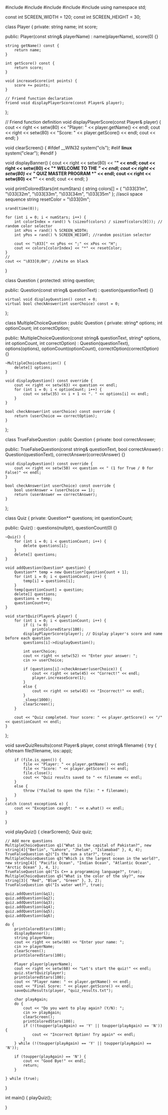 #include <iostream>
#include <string>
#include <fstream>
#include <iomanip>
#include <ctime>
using namespace std;

const int SCREEN_WIDTH = 120;
const int SCREEN_HEIGHT = 30;

class Player {
private:
    string name;
    int score;

public:
    Player(const string& playerName) : name(playerName), score(0) {}

    string getName() const {
        return name;
    }

    int getScore() const {
        return score;
    }

    void increaseScore(int points) {
        score += points;
    }

    // Friend function declaration
    friend void displayPlayerScore(const Player& player);
};

// Friend function definition
void displayPlayerScore(const Player& player) {
    cout << right << setw(80) << "Player: " << player.getName() << endl;
    cout << right << setw(80) << "Score: " << player.getScore() << endl;
    cout << endl;
}

void clearScreen() {
#ifdef __WIN32
    system("cls");
#elif __linux__
    system("clear");
#endif
}

void displayBanner() {
    cout << right << setw(80) << "********************************************" << endl;
    cout << right << setw(80) << "*              WELCOME TO THE              *" << endl;
    cout << right << setw(80) << "*            QUIZ MASTER PROGRAM           *" << endl;
    cout << right << setw(80) << "********************************************" << endl;
    cout << endl;
}

void printColoredStars(int numStars) {
    string colors[] = { "\033[31m", "\033[32m", "\033[33m", "\033[34m", "\033[35m" }; //ascii space sequence
    string resetColor = "\033[0m";

    srand(time(0));

    for (int i = 0; i < numStars; i++) {
        int colorIndex = rand() % (sizeof(colors) / sizeof(colors[0])); // random color selector
        int xPos = rand() % SCREEN_WIDTH;
        int yPos = rand() % SCREEN_HEIGHT; //random position selector

        cout << "\033[" << yPos << ";" << xPos << "H";
        cout << colors[colorIndex] << "*" << resetColor;
    }
    //
    cout << "\033[0;0H"; //white on black
}

class Question {
protected:
    string question;

public:
    Question(const string& questionText) : question(questionText) {}

    virtual void displayQuestion() const = 0;
    virtual bool checkAnswer(int userChoice) const = 0;
};

class MultipleChoiceQuestion : public Question {
private:
    string* options;
    int optionCount;
    int correctOption;

public:
    MultipleChoiceQuestion(const string& questionText, string* options, int optionCount, int correctOption)
        : Question(questionText), options(options), optionCount(optionCount), correctOption(correctOption) {}

    ~MultipleChoiceQuestion() {
        delete[] options;
    }

    void displayQuestion() const override {
        cout << right << setw(63) << question << endl;
        for (int i = 0; i < optionCount; i++) {
            cout << setw(35) << i + 1 << ". " << options[i] << endl;
        }
    }

    bool checkAnswer(int userChoice) const override {
        return (userChoice == correctOption);
    }
};

class TrueFalseQuestion : public Question {
private:
    bool correctAnswer;

public:
    TrueFalseQuestion(const string& questionText, bool correctAnswer)
        : Question(questionText), correctAnswer(correctAnswer) {}

    void displayQuestion() const override {
        cout << right << setw(50) << question << " (1 for True / 0 for False)" << endl;
    }

    bool checkAnswer(int userChoice) const override {
        bool userAnswer = (userChoice == 1);
        return (userAnswer == correctAnswer);
    }
};

class Quiz {
private:
    Question** questions;
    int questionCount;

public:
    Quiz() : questions(nullptr), questionCount(0) {}

    ~Quiz() {
        for (int i = 0; i < questionCount; i++) {
            delete questions[i];
        }
        delete[] questions;
    }

    void addQuestion(Question* question) {
        Question** temp = new Question*[questionCount + 1];
        for (int i = 0; i < questionCount; i++) {
            temp[i] = questions[i];
        }
        temp[questionCount] = question;
        delete[] questions;
        questions = temp;
        questionCount++;
    }

    void startQuiz(Player& player) {
        for (int i = 0; i < questionCount; i++) {
            if (i != 0)
                printColoredStars(100);
            displayPlayerScore(player); // Display player's score and name before each question
            questions[i]->displayQuestion();

            int userChoice;
            cout << right << setw(52) << "Enter your answer: ";
            cin >> userChoice;

            if (questions[i]->checkAnswer(userChoice)) {
                cout << right << setw(45) << "Correct!" << endl;
                player.increaseScore(1);
            }
            else {
                cout << right << setw(45) << "Incorrect!" << endl;
            }
            _sleep(1000);
            clearScreen();
        }

        cout << "Quiz completed. Your score: " << player.getScore() << "/" << questionCount << endl;
    }
};

void saveQuizResults(const Player& player, const string& filename) {
    try {
        ofstream file(filename, ios::app);

        if (file.is_open()) {
            file << "Player: " << player.getName() << endl;
            file << "Score: " << player.getScore() << endl;
            file.close();
            cout << "Quiz results saved to " << filename << endl;
        }
        else {
            throw ("Failed to open the file: " + filename);
        }
    }
    catch (const exception& e) {
        cout << "Exception caught: " << e.what() << endl;
    }
}

void playQuiz() {
    clearScreen();
    Quiz quiz;

    // Add more questions
    MultipleChoiceQuestion q1("What is the capital of Pakistan?", new string[4]{"Berlin", "Lahore", "Jhelum", "Islamabad" }, 4, 4);
    TrueFalseQuestion q2("Is the sun a star?", true);
    MultipleChoiceQuestion q3("Which is the largest ocean in the world?", new string[4]{ "Pacific Ocean", "Indian Ocean", "Atlantic Ocean", "Arctic Ocean" }, 4, 1);
    TrueFalseQuestion q4("Is C++ a programming language?", true);
    MultipleChoiceQuestion q5("What is the color of the sky?", new string[3]{ "Red", "Blue", "Green" }, 3, 2); 
    TrueFalseQuestion q6("Is water wet?", true); 

    quiz.addQuestion(&q1);
    quiz.addQuestion(&q2);
    quiz.addQuestion(&q3);
    quiz.addQuestion(&q4);
    quiz.addQuestion(&q5); 
    quiz.addQuestion(&q6); 

    do {
        printColoredStars(100);
        displayBanner();
        string playerName;
        cout << right << setw(60) << "Enter your name: ";
        cin >> playerName;
        clearScreen();
        printColoredStars(100);

        Player player(playerName);
        cout << right << setw(60) << "Let's start the quiz!" << endl;
        quiz.startQuiz(player);
        printColoredStars(100);
        cout << "Player name: " << player.getName() << endl;
        cout << "Final Score: " << player.getScore() << endl;
        saveQuizResults(player, "quiz_results.txt");

        char playAgain;
        do {
            cout << "Do you want to play again? (Y/N): ";
            cin >> playAgain;
            clearScreen();
            printColoredStars(100);
            if (!(toupper(playAgain) == 'Y' || toupper(playAgain) == 'N')) {
                cout << "Incorrect Option! Try again" << endl;
            }
        } while (!(toupper(playAgain) == 'Y' || toupper(playAgain) == 'N'));

        if (toupper(playAgain) == 'N') {
            cout << "Good Bye!" << endl;
            return;
        }

    } while (true);
}

int main() {
    playQuiz();
   
}
